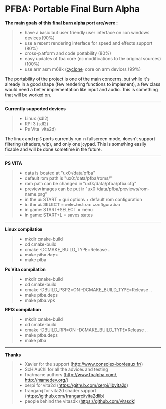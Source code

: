 PFBA: Portable Final Burn Alpha
===========================

**The main goals of this [final burn alpha](http://www.fbalpha.com/) port are/were :**

>- have a basic but user friendly user interface on non windows devices (90%)
>- use a recent rendering interface for speed and effects support (80%)
>- cross-platform and code portability (80%)
>- easy updates of fba core (no modifications to the original sources) (100%)
>- use arm asm m68k ([cyclone](https://github.com/notaz/cyclone68000)) core on arm devices (99%)

The portability of the project is one of the main concerns, but while it's already in a good shape (few rendering functions to implement), a few class would need a better implementation like input and audio. This is something that will be worked on.

-----

**Currently supported devices**

>- Linux (sdl2)
>- RPI 3 (sdl2)
>- Ps Vita (vita2d)

The linux and rpi3 ports currently run in fullscreen mode, doesn't support filtering (shaders, wip), and only one joypad. This is something easily fixable and will be done sometime in the future.

-----

**PS VITA**

>- data is located at "ux0:/data/pfba"
>- default rom path is "ux0:/data/pfba/roms/"
>- rom path can be changed in "ux0:/data/pfba/pfba.cfg"
>- preview images can be put in "ux0:/data/pfba/previews/rom-name.png"
>- in the ui: START = gui options + default rom configuration
>- in the ui: SELECT = selected rom configuration
>- in game: START+SELECT = menu
>- in game: START+L = saves states

-----

**Linux compilation**

>- mkdir cmake-build
>- cd cmake-build
>- cmake -DCMAKE_BUILD_TYPE=Release ..
>- make pfba.deps
>- make pfba

**Ps Vita compilation**

>- mkdir cmake-build
>- cd cmake-build
>- cmake -DBUILD_PSP2=ON -DCMAKE_BUILD_TYPE=Release ..
>- make pfba.deps
>- make pfba.vpk

**RPI3 compilation**

>- mkdir cmake-build
>- cd cmake-build
>- cmake -DBUILD_RPI=ON -DCMAKE_BUILD_TYPE=Release ..
>- make pfba.deps
>- make pfba

-----

**Thanks**

>- Xavier for the support (http://www.consolex-bordeaux.fr/)
>- ScHlAuChi for all the advices and testing
>- fba/mame authors (http://www.fbalpha.com/, http://mamedev.org/)
>- xerpi for vita2d (https://github.com/xerpi/libvita2d)
>- frangarcj for vita2d shader support (https://github.com/frangarcj/vita2dlib)
>- people behind the vitasdk (https://github.com/vitasdk)